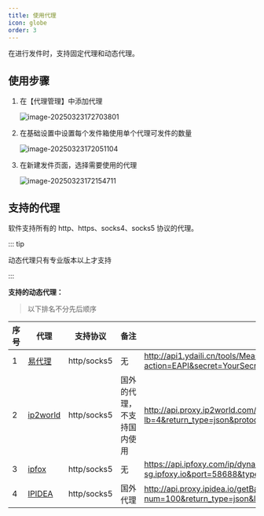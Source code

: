 ```yaml
---
title: 使用代理
icon: globe
order: 3
---
```


在进行发件时，支持固定代理和动态代理。

## 使用步骤

1. 在【代理管理】中添加代理

   ![image-20250323172703801](https://oss.223434.xyz:2234/public/files/images/image-20250323172703801.png)

2. 在基础设置中设置每个发件箱使用单个代理可发件的数量

   ![image-20250323172051104](https://oss.223434.xyz:2234/public/files/images/image-20250323172051104.png)

3. 在新建发件页面，选择需要使用的代理

   ![image-20250323172154711](https://oss.223434.xyz:2234/public/files/images/image-20250323172154711.png)

## 支持的代理

软件支持所有的 http、https、socks4、socks5 协议的代理。

::: tip

动态代理只有专业版本以上才支持

:::



**支持的动态代理：**

> 以下排名不分先后顺序

| 序号 | 代理                                                         | 支持协议    | 备注                       | 格式示例                                                     |
| ---- | ------------------------------------------------------------ | ----------- | -------------------------- | ------------------------------------------------------------ |
| 1    | [易代理](http://www.ydaili.cn//main/register.aspx?str_code=80TL8T6X) | http/socks5 | 无                         | http://api1.ydaili.cn/tools/MeasureApi.ashx?action=EAPI&secret=YourSecret&number=10&orderId=YourOrderID&format=json |
| 2    | [ip2world](https://www.ip2world.com/?ref=Y2NFJBM3CP)         | http/socks5 | 国外的代理，不支持国内使用 | http://api.proxy.ip2world.com/getProxyIp?lb=4&return_type=json&protocol=https&num=2 |
| 3    | [ipfox](https://referral.ipfoxy.com/EpH8pH)                  | http/socks5 | 无                         | https://api.ipfoxy.com/ip/dynamic-api/ips?count=1&host=gate-sg.ipfoxy.io&port=58688&type=json&token=YourToken&period=1 |
| 4    | [IPIDEA](https://share.ipidea.net/uzonmail)                  | http/socks5 | 国外代理                   | http://api.proxy.ipidea.io/getBalanceProxyIp?num=100&return_type=json&lb=4&sb=0&flow=1&regions=&protocol=socks5 |

